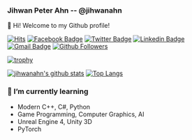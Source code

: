### Jihwan Peter Ahn -- @jihwanahn

👋 Hi! Welcome to my Github profile!


[![Hits](https://hits.seeyoufarm.com/api/count/incr/badge.svg?url=https%3A%2F%2Fgithub.com%2Fjihwanahn)](https://github.com/jihwanahn)
[![Facebook Badge](https://img.shields.io/badge/-Facebook-1877f2?style=flat-square&logo=facebook&logoColor=white&link=https://www.facebook.com/jihwanahn629/)](https://www.facebook.com/jihwanahn629/)
[![Twitter Badge](https://img.shields.io/badge/-Twitter-1877f2?style=flat-square&logo=twitter&logoColor=white&link=https://twitter.com/koelschkoelsch/)](https://twitter.com/koelschkoelsch/)
[![Linkedin Badge](https://img.shields.io/badge/-LinkedIn-blue?style=flat-square&logo=Linkedin&logoColor=white&link=https://www.linkedin.com/in/coldstew/)](https://www.linkedin.com/in/coldstew/)
[![Gmail Badge](https://img.shields.io/badge/-Gmail-d14836?style=flat-square&logo=Gmail&logoColor=white&link=mailto:coldstew@gmail.com)](mailto:coldstew@gmail.com)
[![Github Followers](https://img.shields.io/github/followers/jihwanahn?color=06d6a0&label=Github%20Followers&style=for-the-badge)](https://github.com/jihwanahn?tab=followers)

[![trophy](https://github-profile-trophy.vercel.app/?username=jihwanahn&theme=chalk&row=2&column=4)](https://github.com/ryo-ma/github-profile-trophy)

[![jihwanahn's github stats](https://github-readme-stats.vercel.app/api?username=jihwanahn&show_icons=true&hide_border=true)](https://github.com/jihwanahn)
[![Top Langs](https://github-readme-stats.vercel.app/api/top-langs/?username=jihwanahn&hide_border=true&layout=compact)](https://github.com/jihwanahn)

### 🌱 I’m currently learning
- Modern C++, C#, Python
- Game Programming, Computer Graphics, AI
- Unreal Engine 4, Unity 3D
- PyTorch



<!--
**jihwanahn/jihwanahn** is a ✨ _special_ ✨ repository because its `README.md` (this file) appears on your GitHub profile.
[![Anurag's github stats](https://github-readme-stats.vercel.app/api?username=jihwanahn&show_icons=true&count_private=true)](https://github.com/jihwanahn/github-readme-stats)
Here are some ideas to get you started:

- 🔭 I’m currently working on ...
- 🌱 I’m currently learning ...
- 👯 I’m looking to collaborate on ...
- 🤔 I’m looking for help with ...
- 💬 Ask me about ...
- 📫 How to reach me: ...
- 😄 Pronouns: ...
- ⚡ Fun fact: ...



Hits Facebook Badge Twitter Badge Linkedin Badge Gmail Badge

Github Followers

utilForever's github stats
🔭 I’m currently working on

    Nexon Korea since Sep 2015
    Microsoft Developer Technologies MVP since Jul 2015

🌱 I’m currently learning

    Modern C++ (Currently, C++20)
    Rust, Julia, Python, TypeScript
    TensorFlow, PyTorch
    Flutter
    Reinforcement Learning
    Game Physics
    Computer Graphics
    Fluid Simulation
    Natural Language Processing

👯 I’m looking to collaborate on
-->
